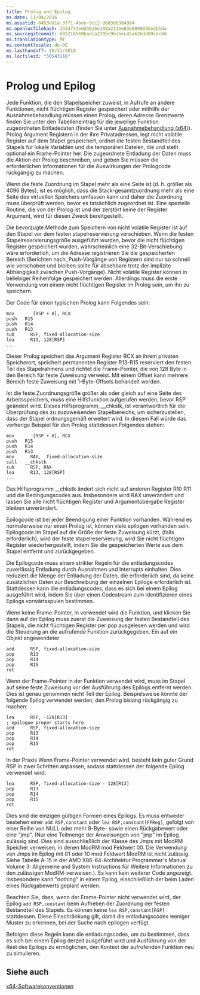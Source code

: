 ```yaml
---
title: Prolog und Epilog
ms.date: 11/04/2016
ms.assetid: 0453ed1a-3ff1-4bee-9cc2-d6d3d6384984
ms.openlocfilehash: 2b54737edd46a5e108a211ee032889885be2b1da
ms.sourcegitcommit: 6052185696adca270bc9bdbec45a626dd89cdcdd
ms.translationtype: MT
ms.contentlocale: de-DE
ms.lasthandoff: 10/31/2018
ms.locfileid: "50543116"
---
```

# <a name="prolog-and-epilog"></a>Prolog und Epilog

Jede Funktion, die den Stapelspeicher zuweist, in Aufrufe an andere Funktionen, nicht flüchtigen Register gespeichert oder mithilfe der Ausnahmebehandlung müssen einen Prolog, deren Adresse Grenzwerte finden Sie unter den Tabelleneintrag für die jeweilige Funktion zugeordneten Entladedaten (finden Sie unter [Ausnahmebehandlung (x64)](../build/exception-handling-x64.md)). Prolog Argument Registern in der ihre Privatadressen, legt nicht volatile Register auf dem Stapel gespeichert, ordnet die festen Bestandteil des Stapels für lokale Variablen und die temporären Dateien, die und stellt optional ein Frame-Pointer her. Die zugeordnete Entladung der Daten muss die Aktion der Prolog beschreiben, und geben Sie müssen die erforderlichen Informationen für die Auswirkungen der Prologcode rückgängig zu machen.

Wenn die feste Zuordnung im Stapel mehr als eine Seite ist (d. h. größer als 4096 Bytes), ist es möglich, dass die Stack-gesamtzuordnung mehr als eine Seite des virtuellen Speichers umfassen kann und daher die Zuordnung muss überprüft werden, bevor es tatsächlich zugeordnet ist. Eine spezielle Routine, die von der Prolog ist und der zerstört keine der Register Argument, wird für diesen Zweck bereitgestellt.

Die bevorzugte Methode zum Speichern von nicht volatile Register ist auf den Stapel vor dem festen stapelreservierung verschieben. Wenn die festen Stapelreservierungsgröße ausgeführt wurden, bevor die nicht flüchtigen Register gespeichert wurden, wahrscheinlich eine 32-Bit-Verschiebung wäre erforderlich, um die Adresse registrieren Sie die gespeicherten Bereich (Berichten nach, Push-Vorgänge von Registern sind nur so schnell wie verschoben und bleiben sollte für absehbare trotz der implizite Abhängigkeit zwischen Push-Vorgänge). Nicht volatile Register können in beliebiger Reihenfolge gespeichert werden. Allerdings muss die erste Verwendung von einem nicht flüchtigen Register im Prolog sein, um ihn zu speichern.

Der Code für einen typischen Prolog kann Folgendes sein:

```
mov       [RSP + 8], RCX
push   R15
push   R14
push   R13
sub      RSP, fixed-allocation-size
lea      R13, 128[RSP]
...
```

Dieser Prolog speichert das Argument Register RCX an ihrem privaten Speicherort, speichert permanenten Register R13-R15 reserviert den festen Teil des Stapelrahmens und richtet die Frame-Pointer, die von 128 Byte in den Bereich für feste Zuweisung verweist. Mit einem Offset kann mehrere Bereich feste Zuweisung mit 1-Byte-Offsets behandelt werden.

Ist die feste Zuordnungsgröße größer als oder gleich auf eine Seite des Arbeitsspeichers, muss eine Hilfsfunktion aufgerufen werden, bevor RSP geändert wird. Dieses Hilfsprogramm, __chkstk, ist verantwortlich für die Überprüfung des zu zuzuweisenden Stapelbereichs, um sicherzustellen, dass der Stapel ordnungsgemäß erweitert wird. In diesem Fall würde das vorherige Beispiel für den Prolog stattdessen Folgendes stehen:

```
mov       [RSP + 8], RCX
push   R15
push   R14
push   R13
mov      RAX,  fixed-allocation-size
call   __chkstk
sub      RSP, RAX
lea      R13, 128[RSP]
...
```

Das Hilfsprogramm __chkstk ändert sich nicht auf anderen Register R10 R11 und die Bedingungscodes aus. Insbesondere wird RAX unverändert und lassen Sie alle nicht flüchtigen Register und Argumentübergabe Register bleiben unverändert.

Epilogcode ist bei jeder Beendigung einer Funktion vorhanden. Während es normalerweise nur einen Prolog ist, können viele epilogen vorhanden sein. Epilogcode im Stapel auf die Größe der feste Zuweisung kürzt, (falls erforderlich), wird der feste stapelreservierung, wird Sie nicht flüchtigen Register wiederhergestellt, indem Sie die gespeicherten Werte aus dem Stapel entfernt und zurückgegeben.

Die Epilogcode muss einem strikter Regeln für die entladungscodes zuverlässig Entladung durch Ausnahmen und Interrupts einhalten. Dies reduziert die Menge der Entladung der Daten, die erforderlich sind, da keine zusätzlichen Daten zur Beschreibung der einzelnen Epiloge erforderlich ist. Stattdessen kann die entladungscodes, dass es sich bei einem Epilog ausgeführt wird, indem Sie über einen Codestream zum Identifizieren eines Epilogs vorwärtsspulen bestimmen.

Wenn keine Frame-Pointer, in verwendet wird die Funktion, und klicken Sie dann auf der Epilog muss zuerst die Zuweisung der festen Bestandteil des Stapels, die nicht flüchtigen Register per pop ausgelesen werden und wird die Steuerung an die aufrufende Funktion zurückgegeben. Ein auf ein Objekt angewendeter

```
add      RSP, fixed-allocation-size
pop      R13
pop      R14
pop      R15
ret
```

Wenn der Frame-Pointer in der Funktion verwendet wird, muss im Stapel auf seine feste Zuweisung vor der Ausführung des Epilogs entfernt werden. Dies ist genau genommen nicht Teil der Epilog. Beispielsweise könnte der folgende Epilog verwendet werden, den Prolog bislang rückgängig zu machen:

```
lea      RSP, -128[R13]
; epilogue proper starts here
add      RSP, fixed-allocation-size
pop      R13
pop      R14
pop      R15
ret
```

In der Praxis Wenn Frame-Pointer verwendet wird, besteht kein guter Grund RSP in zwei Schritten anpassen, sodass stattdessen der folgende Epilog verwendet wird:

```
lea      RSP, fixed-allocation-size - 128[R13]
pop      R13
pop      R14
pop      R15
ret
```

Dies sind die einzigen gültigen Formen eines Epilogs. Es muss entweder bestehen einer `add RSP,constant` oder `lea RSP,constant[FPReg]`, gefolgt von einer Reihe von NULL oder mehr 8-Byte- sowie einen Rückgabewert oder eine "jmp". (Nur eine Teilmenge der Anweisungen von "jmp" im Epilog zulässig sind. Dies sind ausschließlich der Klasse des Jmps mit ModRM Speicher verweisen, in denen ModRM mod Feldwert 00. Die Verwendung von Jmps im Epilog mit 01 oder 10 mod Feldwert ModRM ist nicht zulässig. Siehe Tabelle A-15 in der AMD X86-64-Architektur Programmer's Manual Volume 3: Allgemeine and System Instructions für Weitere Informationen zu den zulässigen ModRM-verweisen.). Es kann kein weiterer Code angezeigt. Insbesondere kann "nothing" in einem Epilog, einschließlich der beim Laden eines Rückgabewerts geplant werden.

Beachten Sie, dass, wenn der Frame-Pointer nicht verwendet wird, der Epilog `add RSP,constant` beim Aufheben der Zuordnung der festen Bestandteil des Stapels. Es können keine `lea RSP,constant[RSP]` stattdessen. Diese Einschränkung gilt, damit die entladungscodes weniger Muster zu erkennen, bei der Suche nach epilogen verfügt.

Befolgen diese Regeln kann die entladungscodes, um zu bestimmen, dass es sich bei einem Epilog derzeit ausgeführt wird und Ausführung von der Rest des Epilogs zu ermöglichen, den Kontext der aufrufenden Funktion neu zu simulieren.

## <a name="see-also"></a>Siehe auch

[x64-Softwarekonventionen](../build/x64-software-conventions.md)